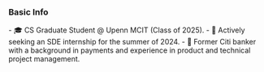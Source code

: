 ### Basic Info

\- 🎓 CS Graduate Student @ Upenn MCIT (Class of 2025).
\- 🔭 Actively seeking an SDE internship for the summer of 2024.
\- 💼 Former Citi banker with a background in payments and experience in product and technical project management.
